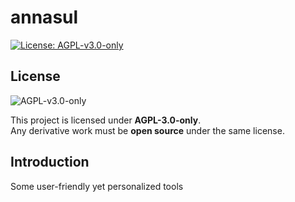 # annasul

[![License: AGPL-v3.0-only](https://img.shields.io/badge/License-AGPL_v3_only-blue.svg)](https://www.gnu.org/licenses/agpl-3.0)

## License

![AGPL-v3.0-only](https://www.gnu.org/graphics/agplv3-88x31.png)

This project is licensed under **AGPL-3.0-only**.  
Any derivative work must be **open source** under the same license.

## Introduction

Some user-friendly yet personalized tools
